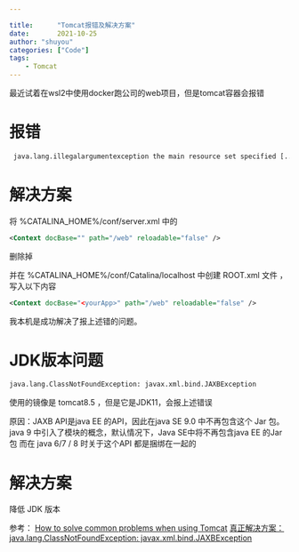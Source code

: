 ```yaml
---

title:      "Tomcat报错及解决方案"
date:       2021-10-25
author: "shuyou"
categories: ["Code"]
tags:      
    - Tomcat
---
```


最近试着在wsl2中使用docker跑公司的web项目，但是tomcat容器会报错

# 报错

```xml
 java.lang.illegalargumentexception the main resource set specified [...] is not valid in Tomcat
```

# 解决方案

将 %CATALINA_HOME%/conf/server.xml 中的

```xml
<Context docBase="" path="/web" reloadable="false" />
```
删除掉

并在 %CATALINA_HOME%/conf/Catalina/localhost 中创建 ROOT.xml 文件 ，写入以下内容

```xml
<Context docBase="<yourApp>" path="/web" reloadable="false" />
```

我本机是成功解决了报上述错的问题。


# JDK版本问题

```xml
java.lang.ClassNotFoundException: javax.xml.bind.JAXBException
```
使用的镜像是 tomcat8.5 ，但是它是JDK11，会报上述错误

原因：JAXB API是java EE 的API，因此在java SE 9.0 中不再包含这个 Jar 包。
java 9 中引入了模块的概念，默认情况下，Java SE中将不再包含java EE 的Jar包
而在 java 6/7 / 8 时关于这个API 都是捆绑在一起的

# 解决方案

降低 JDK 版本

参考：
[How to solve common problems when using Tomcat](https://ducmanhphan.github.io/2020-01-09-How-to-solve-common-problems-when-using-Tomcat/)
[真正解决方案：java.lang.ClassNotFoundException: javax.xml.bind.JAXBException](https://blog.csdn.net/hadues/article/details/79188793)